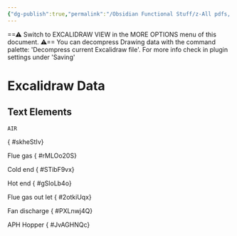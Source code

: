 ```yaml
---
{"dg-publish":true,"permalink":"/Obsidian Functional Stuff/z-All pdfs, Images & Small Excalidraws/APH water washing/","tags":["excalidraw"],"noteIcon":""}
---
```


==⚠  Switch to EXCALIDRAW VIEW in the MORE OPTIONS menu of this document. ⚠== You can decompress Drawing data with the command palette: 'Decompress current Excalidraw file'. For more info check in plugin settings under 'Saving'


# Excalidraw Data
## Text Elements
    AIR
{ #skheStIv}


Flue gas
{ #rMLOo20S}


Cold end
{ #STibF9vx}


Hot end
{ #gSloLb4o}


Flue gas out let
{ #2otkiUqx}


Fan 
discharge
{ #PXLnwj4Q}


APH 
Hopper
{ #JvAGHNQc}


